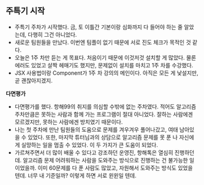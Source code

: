 ## 주특기 시작

- 주특기 주차가 시작했다. 금, 토 이틀간 기본이랑 심화까지 다 들어야 하는 줄 알았는데, 다행히 그건 아니었다.
- 새로운 팀원들을 만났다. 이번엔 팀플이 없기 때문에 서로 진도 체크가 목적인 것 같다.
- 오늘은 1주 차만 듣는 게 목표다. 처음이기 때문에 이것저것 설치할 게 많았다. 물론 에러도 있었고 살짝 헤매기도 했지만, 문제없이 설치를 마치고 1주 차를 수강했다.
- JSX 사용법이랑 Component가 1주 차 강의의 메인이다. 아직은 모든 게 낯설지만, 곧 괜찮아지겠지.

__다면평가__
- 다면평가를 했다. 항해99의 취지를 의심할 수밖에 없는 주차였다. 적어도 알고리즘 주차만큼은 못하는 사람과 함께 가는 프로그램이 절대 아니었다. 잘하는 사람에겐 모르겠지만, 못하는 사람에겐 방치였기 때문이다.
- 나는 첫 주차에 만난 팀원들의 도움으로 문제를 겨우겨우 풀어나갔고, 여태 남아있을 수 있었다. 또한, 마지막 튜터님과의 상담으로 알고리즘 문제를 못 푼 나 자신에게 실망하는 일을 멈출 수 있었다. 이 두 가지가 큰 도움이 되었다.
- 가르쳐주면서 더 많이 배울 수 있다고 강조하던 운영진, 항해톡은 열심히 진행하던데. 알고리즘 문제 어려워하는 사람을 도와주는 방식으로 진행하는 건 불가능한 일이었을까.
이미 60문제를 다 푼 사람도 많았고, 자원해서 도와주는 방식도 있었을 텐데. 너무 내 기준일까? 이렇게 하면 서로 윈윈일 텐데.
